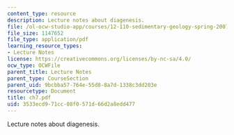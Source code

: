 ```yaml
---
content_type: resource
description: Lecture notes about diagenesis.
file: /ol-ocw-studio-app/courses/12-110-sedimentary-geology-spring-2007/3533ecd971cc08f0571d66d2a8edd477_ch7.pdf
file_size: 1147652
file_type: application/pdf
learning_resource_types:
- Lecture Notes
license: https://creativecommons.org/licenses/by-nc-sa/4.0/
ocw_type: OCWFile
parent_title: Lecture Notes
parent_type: CourseSection
parent_uid: 9bcbba57-764e-55d8-8a7d-1338c3dd203e
resourcetype: Document
title: ch7.pdf
uid: 3533ecd9-71cc-08f0-571d-66d2a8edd477
---
```

Lecture notes about diagenesis.